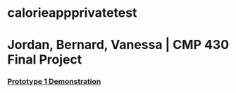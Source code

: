 # calorieappprivatetest
# Jordan, Bernard, Vanessa | CMP 430 Final Project
### <a href="https://youtu.be/KcrCj3gI48Y">Prototype 1 Demonstration</a>

